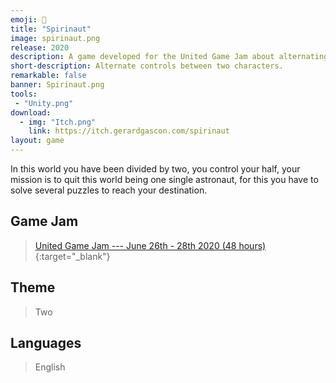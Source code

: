 ```yaml
---
emoji: 👻
title: "Spirinaut"
image: spirinaut.png
release: 2020
description: A game developed for the United Game Jam about alternating controls between two characters.
short-description: Alternate controls between two characters.
remarkable: false
banner: Spirinaut.png
tools:
 - "Unity.png"
download:
  - img: "Itch.png"
    link: https://itch.gerardgascon.com/spirinaut
layout: game
---
```


In this world you have been divided by two, you control your half, your mission is to quit this world being one single astronaut, for this you have to solve several puzzles to reach your destination.

## Game Jam

> [United Game Jam --- June 26th - 28th 2020 (48 hours)](https://itch.io/jam/united-game-jam-2020/){:target="_blank"}

## Theme

> Two

## Languages

> English
